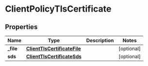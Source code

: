 

# ClientPolicyTlsCertificate


## Properties

| Name | Type | Description | Notes |
|------------ | ------------- | ------------- | -------------|
|**_file** | [**ClientTlsCertificateFile**](ClientTlsCertificateFile.md) |  |  [optional] |
|**sds** | [**ClientTlsCertificateSds**](ClientTlsCertificateSds.md) |  |  [optional] |



